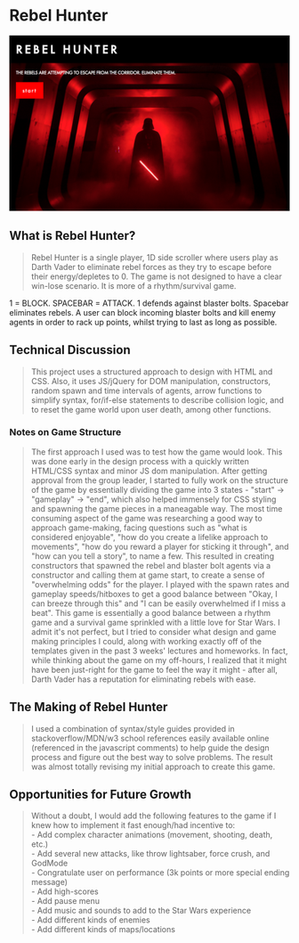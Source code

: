 # Rebel Hunter

![](./RebelHunterv1/openingshot.jpg)

## What is Rebel Hunter?

> Rebel Hunter is a single player, 1D side scroller where users play as Darth Vader to eliminate rebel forces as they try to escape before their energy/depletes to 0. The game is not designed to have a clear win-lose scenario. It is more of a rhythm/survival game. 

1 = BLOCK. SPACEBAR = ATTACK.
1 defends against blaster bolts.
Spacebar eliminates rebels.
A user can block incoming blaster bolts and kill enemy agents in order to rack up points, whilst trying to last as long as possible.

## Technical Discussion

> This project uses a structured approach to design with HTML and CSS. Also, it uses JS/jQuery for DOM manipulation, constructors, random spawn and time intervals of agents, arrow functions to simplify syntax, for/if-else statements to describe collision logic, and to reset the game world upon user death, among other functions. 

### Notes on Game Structure

> The first approach I used was to test how the game would look. This was done early in the design process with a quickly written HTML/CSS syntax and minor JS dom manipulation. After getting approval from the group leader, I started to fully work on the structure of the game by essentially dividing the game into 3 states - "start" -> "gameplay" -> "end", which also helped immensely for CSS styling and spawning the game pieces in a maneagable way. The most time consuming aspect of the game was researching a good way to approach game-making, facing questions such as "what is considered enjoyable", "how do you create a lifelike approach to movements", "how do you reward a player for sticking it through", and "how can you tell a story", to name a few. This resulted in creating constructors that spawned the rebel and blaster bolt agents via a constructor and calling them at game start, to create a sense of "overwhelming odds" for the player. I played with the spawn rates and gameplay speeds/hitboxes to get a good balance between "Okay, I can breeze through this" and "I can be easily overwhelmed if I miss a beat". This game is essentially a good balance between a rhythm game and a survival game sprinkled with a little love for Star Wars. I admit it's not perfect, but I tried to consider what design and game making principles I could, along with working exactly off of the templates given in the past 3 weeks' lectures and homeworks. In fact, while thinking about the game on my off-hours, I realized that it might have been just-right for the game to feel the way it might - after all, Darth Vader has a reputation for eliminating rebels with ease.

## The Making of Rebel Hunter

> I used a combination of syntax/style guides provided in stackoverflow/MDN/w3 school references easily available online (referenced in the javascript comments) to help guide the design process and figure out the best way to solve problems. The result was almost totally revising my initial approach to create this game.

## Opportunities for Future Growth

> Without a doubt, I would add the following features to the game if I knew how to implement it fast enough/had incentive to:<br>
	- Add complex character animations (movement, shooting, death, etc.)<br>
	- Add several new attacks, like throw lightsaber, force crush, and GodMode<br>
	- Congratulate user on performance (3k points or more special ending message)<br>
	- Add high-scores<br>
	- Add pause menu<br>
	- Add music and sounds to add to the Star Wars experience<br>
	- Add different kinds of enemies<br>
	- Add different kinds of maps/locations<br>
